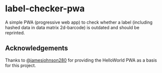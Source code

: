 # label-checker-pwa

A simple PWA (progressive web app) to check whether a label (including hashed data in data matrix 2d-barcode) is outdated and should be reprinted.

## Acknowledgements

Thanks to [@jamesjohnson280](https://github.com/jamesjohnson280/hello-pwa) for providing the HelloWorld PWA as a basis for this project.
